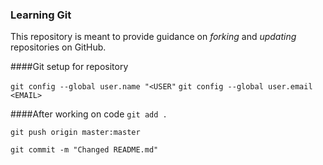 ### Learning Git

This repository is meant to provide guidance on *forking* and *updating* repositories on GitHub.

####Git setup for repository

`git config --global user.name "<USER"`
`git config --global user.email <EMAIL>`

####After working on code
`git add .`

`git push origin master:master`

`git commit -m "Changed README.md"`

